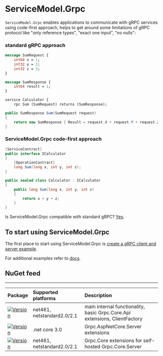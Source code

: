 # ServiceModel.Grpc

`ServiceModel.Grpc` enables applications to communicate with gRPC services using code-first approach, helps to get around some limitations of gRPC protocol like "only reference types", "exact one input", "no nulls":

### standard gRPC approach

``` proto
message SumRequest {
	int64 x = 1;
	int32 y = 2;
	int32 z = 3;
}

message SumResponse {
	int64 result = 1;
}

service Calculator {
    rpc Sum (SumRequest) returns (SumResponse);
```

``` c#
public SumResponse Sum(SumRequest request)
{
    return new SumResponse { Result = request.X + request.Y + request.Z };
}
```

### ServiceModel.Grpc code-first approach

```C#
[ServiceContract]
public interface ICalculator
{
    [OperationContract]
    long Sum(long x, int y, int z);
}

public sealed class Calculator : ICalculator
{
    public long Sum(long x, int y, int z)
    {
        return x + y + z;
    }
}
```

Is ServiceModel.Grpc compatible with standard gRPC? [Yes](/Docs/CompatibilityWithNativegRPC.md).

## To start using ServiceModel.Grpc

The first place to start using ServiceModel.Grpc is [create a gRPC client and server example](Docs/CreateClientAndServerASPNETCore.md).

For additional examples refer to [docs](Docs).


## NuGet feed

-----
Package | Supported platforms | Description
------- | :------------------ | :----------
[![Version](https://img.shields.io/nuget/vpre/ServiceModel.Grpc.svg)](https://www.nuget.org/packages/ServiceModel.Grpc) | net461, netstandard2.0/2.1 | main internal functionality, basic Grpc.Core.Api extensions, ClientFactory
[![Version](https://img.shields.io/nuget/vpre/ServiceModel.Grpc.AspNetCore.svg)](https://www.nuget.org/packages/ServiceModel.Grpc.AspNetCore) | .net core 3.0 | Grpc.AspNetCore.Server extensions
[![Version](https://img.shields.io/nuget/vpre/ServiceModel.Grpc.SelfHost.svg)](https://www.nuget.org/packages/ServiceModel.Grpc.SelfHost) | net461, netstandard2.0/2.1 | Grpc.Core extensions for self-hosted Grpc.Core.Server
